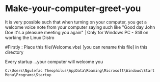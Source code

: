# Make-your-computer-greet-you
It is very possible such that when turning on your computer, you get a welcome voice note from your computer saying such like "Good day John Doe it's a pleasure meeting you again" | Only for Windows PC - Still on working the Linux Distro

#Firstly : Place this file(Welcome.vbs) [you can rename this file] in this directory

Every startup ...your computer will welcome you

```
C:\Users\Ngulefac Theophilus\AppData\Roaming\Microsoft\Windows\Start Menu\Programs\Startup
```
